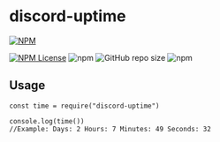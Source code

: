 # discord-uptime
[![NPM](https://nodei.co/npm/discord-uptime.png?compact=true)](https://nodei.co/npm/discord-uptime/)

[![NPM License](https://img.shields.io/npm/l/all-contributors.svg?style=flat)](https://github.com/Kevin621/discord-uptime/blob/master/LICENSE) ![npm](https://img.shields.io/npm/v/discord-uptime) ![GitHub repo size](https://img.shields.io/github/repo-size/kevin621/discord-uptime) ![npm](https://img.shields.io/npm/dw/discord-uptime)
## Usage

    const time = require("discord-uptime")

	console.log(time())
	//Example: Days: 2 Hours: 7 Minutes: 49 Seconds: 32
